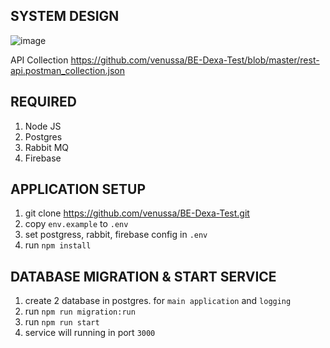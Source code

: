 ## SYSTEM DESIGN
![image](https://github.com/user-attachments/assets/27390d33-e680-44d8-9ec3-21ebd0bd1462)

API Collection https://github.com/venussa/BE-Dexa-Test/blob/master/rest-api.postman_collection.json

## REQUIRED
1. Node JS
2. Postgres
3. Rabbit MQ
4. Firebase

## APPLICATION SETUP
1. git clone https://github.com/venussa/BE-Dexa-Test.git
2. copy `env.example` to `.env`
3. set postgress, rabbit, firebase config in `.env`
4. run `npm install`

## DATABASE MIGRATION & START SERVICE
1. create 2 database in postgres. for `main application` and `logging`
2. run `npm run migration:run`
3. run `npm run start`
4. service will running in port `3000`
